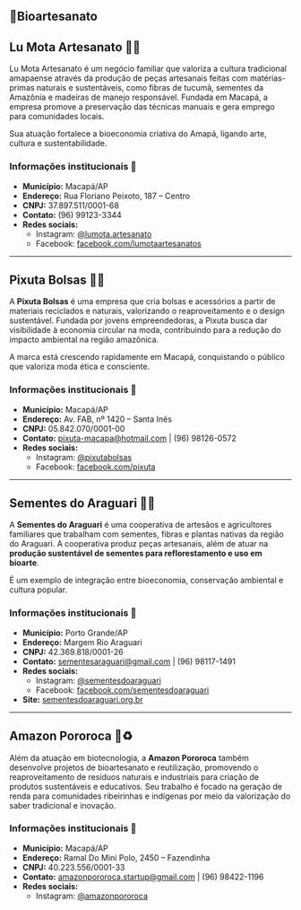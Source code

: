 ## 👜Bioartesanato

## **Lu Mota Artesanato** 🎨🌿

Lu Mota Artesanato é um negócio familiar que valoriza a cultura tradicional amapaense através da produção de peças artesanais feitas com matérias-primas naturais e sustentáveis, como fibras de tucumã, sementes da Amazônia e madeiras de manejo responsável. Fundada em Macapá, a empresa promove a preservação das técnicas manuais e gera emprego para comunidades locais.

Sua atuação fortalece a bioeconomia criativa do Amapá, ligando arte, cultura e sustentabilidade.

### **Informações institucionais 📍**

- **Município:** Macapá/AP  
- **Endereço:** Rua Floriano Peixoto, 187 – Centro  
- **CNPJ:** 37.897.511/0001-68  
- **Contato:** (96) 99123-3344  
- **Redes sociais:**  
  - Instagram: [@lumota.artesanato](https://www.instagram.com/lumota.artesanato)  
  - Facebook: [facebook.com/lumotaartesanatos](http://facebook.com/lumotaartesanatos)

---

## **Pixuta Bolsas** 👜🌱

A **Pixuta Bolsas** é uma empresa que cria bolsas e acessórios a partir de materiais reciclados e naturais, valorizando o reaproveitamento e o design sustentável. Fundada por jovens empreendedoras, a Pixuta busca dar visibilidade à economia circular na moda, contribuindo para a redução do impacto ambiental na região amazônica.

A marca está crescendo rapidamente em Macapá, conquistando o público que valoriza moda ética e consciente.

### **Informações institucionais 📍**

- **Município:** Macapá/AP  
- **Endereço:** Av. FAB, nº 1420 – Santa Inês  
- **CNPJ:** 05.842.070/0001-00  
- **Contato:** pixuta-macapa@hotmail.com | (96) 98126-0572  
- **Redes sociais:**  
  - Instagram: [@pixutabolsas](https://www.instagram.com/pixutabolsas)  
  - Facebook: [facebook.com/pixuta](https://www.facebook.com/pixuta)

---

## **Sementes do Araguari** 🌰🌾

A **Sementes do Araguari** é uma cooperativa de artesãos e agricultores familiares que trabalham com sementes, fibras e plantas nativas da região do Araguari. A cooperativa produz peças artesanais, além de atuar na **produção sustentável de sementes para reflorestamento e uso em bioarte**.

É um exemplo de integração entre bioeconomia, conservação ambiental e cultura popular.

### **Informações institucionais 📍**

- **Município:** Porto Grande/AP  
- **Endereço:** Margem Rio Araguari  
- **CNPJ:** 42.369.818/0001-26  
- **Contato:** sementesaraguari@gmail.com | (96) 98117-1491  
- **Redes sociais:**  
  - Instagram: [@sementesdoaraguari](https://www.instagram.com/sementesdoaraguari)  
  - Facebook: [facebook.com/sementesdoaraguari](https://facebook.com/sementesdoaraguari)  
- **Site:** [sementesdoaraguari.org.br](https://sementesdoaraguari.org.br)

---

## **Amazon Pororoca** 🌊♻️

Além da atuação em biotecnologia, a **Amazon Pororoca** também desenvolve projetos de bioartesanato e reutilização, promovendo o reaproveitamento de resíduos naturais e industriais para criação de produtos sustentáveis e educativos. Seu trabalho é focado na geração de renda para comunidades ribeirinhas e indígenas por meio da valorização do saber tradicional e inovação.

### **Informações institucionais 📍**

- **Município:** Macapá/AP  
- **Endereço:** Ramal Do Mini Polo, 2450 – Fazendinha  
- **CNPJ:** 40.223.556/0001-33  
- **Contato:** amazonpororoca.startup@gmail.com | (96) 98422-1196  
- **Redes sociais:**  
  - Instagram: [@amazonpororoca](https://www.instagram.com/amazonpororoca)

